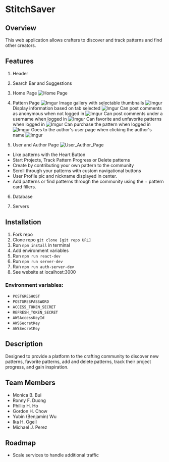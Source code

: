 # StitchSaver 

## Overview

This web application allows crafters to discover and track patterns and find other creators.


## Features

  1. Header



  2. Search Bar and Suggestions



  3. Home Page
  ![Home Page](https://i.imgur.com/3w0nPgT.png)


  4. Pattern Page
  ![Imgur](https://i.imgur.com/2MhY5J6.png)
  Image gallery with selectable thumbnails
  ![Imgur](https://i.imgur.com/CNjunbV.gif)
  Display information based on tab selected
  ![Imgur](https://i.imgur.com/hq9YDyu.gif)
  Can post comments as anonymous when not logged in
  ![Imgur](https://i.imgur.com/7SjnTIG.gif)
  Can post comments under a username when logged in
  ![Imgur](https://i.imgur.com/o3u5nd7.gif)
  Can favorite and unfavorite patterns when logged in
  ![Imgur](https://i.imgur.com/F8h3PcS.gif)
  Can purchase the pattern when logged in
  ![Imgur](https://i.imgur.com/d0LgyRP.gif)
  Goes to the author's user page when clicking the author's name
  ![Imgur](https://i.imgur.com/ZqSIyrv.gif)



  5. User and Author Page
  ![User_Author_Page](https://user-images.githubusercontent.com/73146132/115321886-a944d380-a139-11eb-9a47-183aa4bc5abd.gif)
  
  - Like patterns with the Heart Button
  - Start Projects, Track Pattern Progress or Delete patterns
  - Create by contributing your own pattern to the community
  - Scroll through your patterns with custom navigational buttons
  - User Profile pic and nickname displayed in center.
  - Add patterns or find patterns through the community using the + pattern card fillers.


  6. Database



  7. Servers


## Installation

  1. Fork repo
  2. Clone repo ```git clone [git repo URL]```
  3. Run ```npm install``` in terminal
  4. Add environment variables
  5. Run ```npm run react-dev```
  6. Run ```npm run server-dev```
  7. Run ```npm run auth-server-dev```
  8. See website at localhost:3000


### Environment variables: 

  - ```POSTGRESHOST```
  - ```POSTGRESPASSWORD```
  - ```ACCESS_TOKEN_SECRET```
  - ```REFRESH_TOKEN_SECRET```
  - ```AWSAccessKeyId```
  - ```AWSSecretKey```
  - ```AWSSecretKey```


## Description

Designed to provide a platform to the crafting community to discover new patterns, favorite patterns, add and delete patterns, track their project progress, and gain inspiration. 


## Team Members

  - Monica B. Bui
  - Ronny F. Duong
  - Phillip H. Ho
  - Gordon H. Chow
  - Yubin (Benjamin) Wu
  - Ika H. Ogeil
  - Michael J. Perez
 

## Roadmap

- Scale services to handle additional traffic
